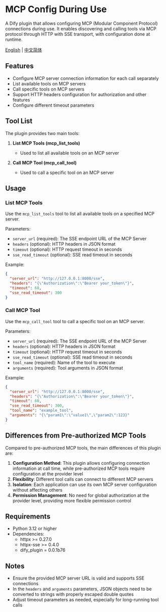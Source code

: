 # MCP Config During Use

A Dify plugin that allows configuring MCP (Modular Component Protocol) connections during use. It enables discovering and calling tools via MCP protocol through HTTP with SSE transport, with configuration done at runtime.

[English](#mcp-config-during-use) | [中文简体](README_zh.md)

## Features

- Configure MCP server connection information for each call separately
- List available tools on MCP servers
- Call specific tools on MCP servers
- Support HTTP headers configuration for authorization and other features
- Configure different timeout parameters

## Tool List

The plugin provides two main tools:

1. **List MCP Tools (mcp_list_tools)**
   - Used to list all available tools on an MCP server

2. **Call MCP Tool (mcp_call_tool)**
   - Used to call a specific tool on an MCP server

## Usage

### List MCP Tools

Use the `mcp_list_tools` tool to list all available tools on a specified MCP server.

Parameters:
- `server_url` (required): The SSE endpoint URL of the MCP Server
- `headers` (optional): HTTP headers in JSON format
- `timeout` (optional): HTTP request timeout in seconds
- `sse_read_timeout` (optional): SSE read timeout in seconds

Example:
```json
{
  "server_url": "http://127.0.0.1:8000/sse",
  "headers": "{\"Authorization\":\"Bearer your_token\"}",
  "timeout": 60,
  "sse_read_timeout": 300
}
```

### Call MCP Tool

Use the `mcp_call_tool` tool to call a specific tool on an MCP server.

Parameters:
- `server_url` (required): The SSE endpoint URL of the MCP Server
- `headers` (optional): HTTP headers in JSON format
- `timeout` (optional): HTTP request timeout in seconds
- `sse_read_timeout` (optional): SSE read timeout in seconds
- `tool_name` (required): Name of the tool to execute
- `arguments` (required): Tool arguments in JSON format

Example:
```json
{
  "server_url": "http://127.0.0.1:8000/sse",
  "headers": "{\"Authorization\":\"Bearer your_token\"}",
  "timeout": 60,
  "sse_read_timeout": 300,
  "tool_name": "example_tool",
  "arguments": "{\"param1\":\"value1\",\"param2\":123}"
}
```

## Differences from Pre-authorized MCP Tools

Compared to pre-authorized MCP tools, the main differences of this plugin are:

1. **Configuration Method**: This plugin allows configuring connection information at call time, while pre-authorized MCP tools require configuration at the provider level
2. **Flexibility**: Different tool calls can connect to different MCP servers
3. **Isolation**: Each application can use its own MCP server configuration without affecting others
4. **Permission Management**: No need for global authorization at the provider level, providing more flexible permission control

## Requirements

- Python 3.12 or higher
- Dependencies:
  - httpx >= 0.27.0
  - httpx-sse >= 0.4.0
  - dify_plugin = 0.0.1b76

## Notes

- Ensure the provided MCP server URL is valid and supports SSE connections
- In the `headers` and `arguments` parameters, JSON objects need to be converted to strings with properly escaped double quotes
- Adjust timeout parameters as needed, especially for long-running tool calls 